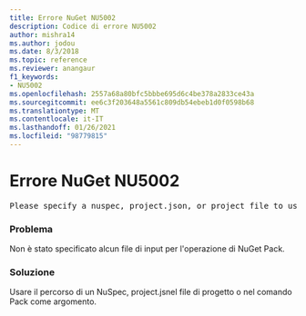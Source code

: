 ```yaml
---
title: Errore NuGet NU5002
description: Codice di errore NU5002
author: mishra14
ms.author: jodou
ms.date: 8/3/2018
ms.topic: reference
ms.reviewer: anangaur
f1_keywords:
- NU5002
ms.openlocfilehash: 2557a68a80bfc5bbbe695d6c4be378a2833ce43a
ms.sourcegitcommit: ee6c3f203648a5561c809db54ebeb1d0f0598b68
ms.translationtype: MT
ms.contentlocale: it-IT
ms.lasthandoff: 01/26/2021
ms.locfileid: "98779815"
---
```

# <a name="nuget-error-nu5002"></a>Errore NuGet NU5002
<pre>Please specify a nuspec, project.json, or project file to use.</pre>

### <a name="issue"></a>Problema

Non è stato specificato alcun file di input per l'operazione di NuGet Pack.


### <a name="solution"></a>Soluzione

Usare il percorso di un NuSpec, project.jsnel file di progetto o nel comando Pack come argomento.

